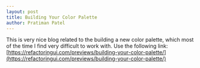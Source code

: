 ```yaml
---
layout: post
title: Building Your Color Palette
author: Pratiman Patel
---
```


This is very nice blog related to the building a new color palette, which most of the time I find very difficult to work with. Use the following link: [https://refactoringui.com/previews/building-your-color-palette/](https://refactoringui.com/previews/building-your-color-palette/)